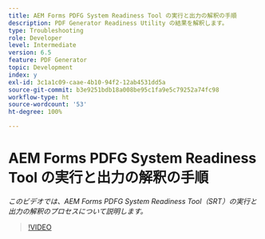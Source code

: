 ```yaml
---
title: AEM Forms PDFG System Readiness Tool の実行と出力の解釈の手順
description: PDF Generator Readiness Utility の結果を解釈します。
type: Troubleshooting
role: Developer
level: Intermediate
version: 6.5
feature: PDF Generator
topic: Development
index: y
exl-id: 3c1a1c09-caae-4b10-94f2-12ab4531dd5a
source-git-commit: b3e9251bdb18a008be95c1fa9e5c79252a74fc98
workflow-type: ht
source-wordcount: '53'
ht-degree: 100%

---
```


# AEM Forms PDFG System Readiness Tool の実行と出力の解釈の手順

*このビデオでは、AEM Forms PDFG System Readiness Tool（SRT）の実行と出力の解釈のプロセスについて説明します。*

>[!VIDEO](https://video.tv.adobe.com/v/335543?quality=12&learn=on)
